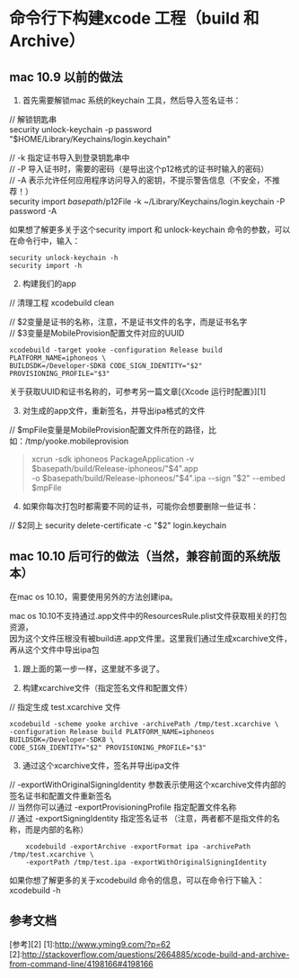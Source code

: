 # 命令行下构建xcode 工程（build 和 Archive）

## mac 10.9 以前的做法

1. 首先需要解锁mac 系统的keychain 工具，然后导入签名证书：

// 解锁钥匙串  
    security unlock-keychain -p password "$HOME/Library/Keychains/login.keychain"

// -k 指定证书导入到登录钥匙串中  
// -P 导入证书时，需要的密码（是导出这个p12格式的证书时输入的密码）  
// -A 表示允许任何应用程序访问导入的密钥，不提示警告信息（不安全，不推荐！）  
    security import $basepath/$p12File -k ~/Library/Keychains/login.keychain -P password -A

如果想了解更多关于这个security import 和 unlock-keychain 命令的参数，可以在命令行中，输入：  

    security unlock-keychain -h
    security import -h

2. 构建我们的app

// 清理工程
    xcodebuild clean

// $2变量是证书的名称，注意，不是证书文件的名字，而是证书名字  
// $3变量是MobileProvision配置文件对应的UUID  

    xcodebuild -target yooke -configuration Release build PLATFORM_NAME=iphoneos \
    BUILDSDK=/Developer-SDK8 CODE_SIGN_IDENTITY="$2" PROVISIONING_PROFILE="$3"

关于获取UUID和证书名称的，可参考另一篇文章[《Xcode 运行时配置》][1]  

3. 对生成的app文件，重新签名，并导出ipa格式的文件

// $mpFile变量是MobileProvision配置文件所在的路径，比如：/tmp/yooke.mobileprovision  

>xcrun -sdk iphoneos PackageApplication -v  $basepath/build/Release-iphoneos/"$4".app \
>    -o  $basepath/build/Release-iphoneos/"$4".ipa --sign "$2" --embed $mpFile

4. 如果你每次打包时都需要不同的证书，可能你会想要删除一些证书：

// $2同上  
  security delete-certificate -c "$2" login.keychain  

## mac 10.10 后可行的做法（当然，兼容前面的系统版本）

在mac os 10.10，需要使用另外的方法创建ipa。  

mac os 10.10不支持通过.app文件中的ResourcesRule.plist文件获取相关的打包资源，  
因为这个文件压根没有被build进.app文件里。这里我们通过生成xcarchive文件，再从这个文件中导出ipa包  

1. 跟上面的第一步一样，这里就不多说了。

2. 构建xcarchive文件（指定签名文件和配置文件）

// 指定生成 test.xcarchive 文件

    xcodebuild -scheme yooke archive -archivePath /tmp/test.xcarchive \
    -configuration Release build PLATFORM_NAME=iphoneos   BUILDSDK=/Developer-SDK8 \
    CODE_SIGN_IDENTITY="$2" PROVISIONING_PROFILE="$3"  

3. 通过这个xcarchive文件，签名并导出ipa文件

// -exportWithOriginalSigningIdentity 参数表示使用这个xcarchive文件内部的签名证书和配置文件重新签名  
// 当然你可以通过 -exportProvisioningProfile 指定配置文件名称  
// 通过 -exportSigningIdentity 指定签名证书 （注意，两者都不是指文件的名称，而是内部的名称）  
```
    xcodebuild -exportArchive -exportFormat ipa -archivePath /tmp/test.xcarchive \
    -exportPath /tmp/test.ipa -exportWithOriginalSigningIdentity
```
如果你想了解更多的关于xcodebuild 命令的信息，可以在命令行下输入：  
    xcodebuild -h

## 参考文档
[参考][2]
[1]:http://www.yming9.com/?p=62
[2]:http://stackoverflow.com/questions/2664885/xcode-build-and-archive-from-command-line/4198166#4198166

